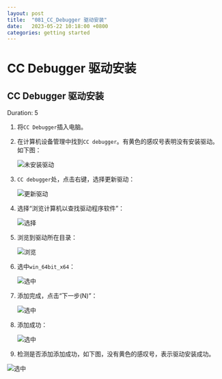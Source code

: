 ```yaml
---
layout: post
title:  "081_CC_Debugger 驱动安装"
date:   2023-05-22 10:18:00 +0800
categories: getting started
---
```


# CC Debugger 驱动安装
<!-- ------------------------ -->
## CC Debugger 驱动安装
Duration: 5

1. 将`CC Debugger`插入电脑。
   
2. 在计算机设备管理中找到`CC debugger`。有黄色的感叹号表明没有安装驱动。如下图：

    ![未安装驱动](assets/Keil/18.jpg)

3. `CC debugger`处，点击右键，选择更新驱动：
   
   ![更新驱动](assets/Keil/19.png)

4. 选择“浏览计算机以查找驱动程序软件”：

   ![选择](assets/Keil/20.png)

5. 浏览到驱动所在目录：

   ![浏览](assets/Keil/21.png)

6. 选中`win_64bit_x64`：

   ![选中](assets/Keil/22.png)

7. 添加完成，点击“下一步(N)”：

   ![选中](assets/Keil/23.png)

8. 添加成功：

   ![选中](assets/Keil/24.png)

9.  检测是否添加添加成功，如下图，没有黄色的感叹号，表示驱动安装成功。

   ![选中](assets/Keil/25.png)
